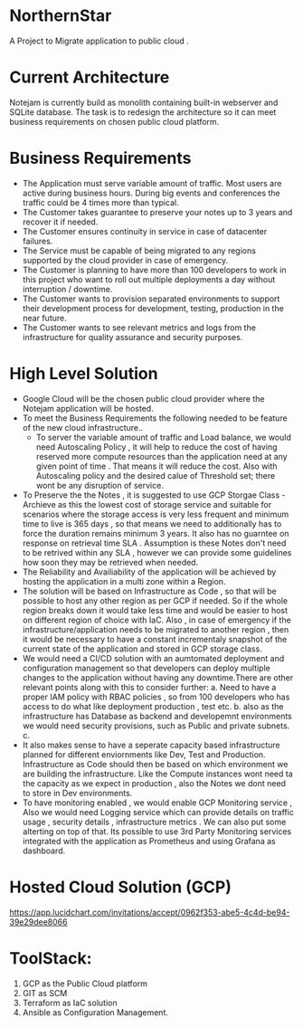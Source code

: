 # NorthernStar
A Project to Migrate application to public cloud . 

# Current Architecture
Notejam is currently build as monolith containing built-in webserver and SQLite database. The task is to redesign the
architecture so it can meet business requirements on chosen public cloud platform.
 

# Business Requirements

* The Application must serve variable amount of traffic. Most users are active during business hours. During big
events and conferences the traffic could be 4 times more than typical.
* The Customer takes guarantee to preserve your notes up to 3 years and recover it if needed.
* The Customer ensures continuity in service in case of datacenter failures.
* The Service must be capable of being migrated to any regions supported by the cloud provider in case of
emergency.
* The Customer is planning to have more than 100 developers to work in this project who want to roll out multiple
deployments a day without interruption / downtime.
* The Customer wants to provision separated environments to support their development process for development,
testing, production in the near future.
* The Customer wants to see relevant metrics and logs from the infrastructure for quality assurance and security
purposes.


# High Level Solution 

* Google Cloud will be the chosen public cloud provider where the Notejam application will be hosted.
* To meet the Business Requirements the following needed to be feature of the new cloud infrastructure..
     - To server the variable amount of traffic and Load balance, we would need Autoscaling Policy , it will help to reduce the cost of having reserved more compute resources than the application need at any given point of time . That means it will reduce the cost. Also with Autoscaling policy and the desired calue of Threshold set; there wont be any disruption of service.
* To Preserve the the Notes , it is suggested to use GCP Storgae Class - Archieve as this the lowest cost of storage service and suitable for scenarios where the storage access is very less frequent and minimum time to live is 365 days , so that means we need to additionally has to force the duration remains minimum 3 years.  It also has no guarntee on response on retrieval time SLA . Assumption is these Notes don't need to be retrived within any SLA , however we can provide some guidelines how soon they may be retrieved when needed.
* The Reliability and Availiability of the application will be achieved by hosting the application in a multi zone within a Region.
* The solution will be based on Infrastructure as Code , so that will be possible to host any other region as per GCP if needed. So if the whole region breaks down it would take less time and would be easier to host on different region of choice with IaC. Also , in case of emergency if the infrastructure/application needs to be migrated to another region , then it would be necessary to have a constant incrementaly snapshot of the current state of the application and stored in GCP storage class. 
* We would need a CI/CD solution with an aumtomated deployment and configuration management so that developers can deploy multiple changes to the application without having any downtime.There are other relevant points along with this to consider further:
   a. Need to have a proper IAM policy with RBAC policies , so from 100 developers who has access to do what like deployment production , test etc.
   b. also as the infrastructure has Database as backend and developemnt environments we would need security provisions, such as Public and private subnets.
   c. 
* It also makes sense to have a seperate capacity based infrastructure planned for different enviornments like Dev, Test and Production. Infrastructure as Code should then be based on which environment we are building the infrastructure. Like the Compute instances wont need ta the capacity as we expect in production , also the Notes we dont need to store in Dev environments.
* To have monitoring enabled , we would enable GCP Monitoring service , Also we would need Logging service which can provide details on traffic usage , security details , infrastructure metrics . We can also put some alterting on top of that. Its possible to use 3rd Party Monitoring services integrated with the application as Prometheus and using Grafana as dashboard.

# Hosted Cloud Solution (GCP)

https://app.lucidchart.com/invitations/accept/0962f353-abe5-4c4d-be94-39e29dee8066

# ToolStack:
1. GCP as the Public Cloud platform
2. GIT as SCM
3. Terraform as IaC solution
4. Ansible as Configuration Management.

